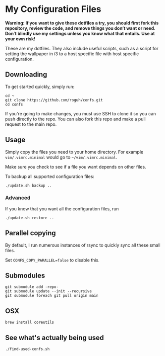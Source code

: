 # My Configuration Files

**Warning: If you want to give these dotfiles a try, you should first fork this repository, review the code, and remove things you don’t want or need. Don’t blindly use my settings unless you know what that entails. Use at your own risk!**


These are my dotfiles. They also include useful scripts, such as a script for setting
the wallpaper in i3 to a host specific file with host specific configuration.

## Downloading

To get started quickly, simply run:

```
cd ~
git clone https://github.com/roguh/confs.git
cd confs
```

If you're going to make changes, you must use SSH to clone it so you can push
directly to the repo. You can also fork this repo and make a pull request to the
main repo.

## Usage

Simply copy the files you need to your home directory.
For example `vim/.vimrc.minimal` would go to `~/vim/.vimrc.minimal`.

Make sure you check to see if a file you want depends on other files.

To backup all supported configuration files:

```
./update.sh backup ..
```

### Advanced

If you know that you want all the configuration files, run

```
./update.sh restore ..
```


## Parallel copying

By default, I run numerous instances of rsync to quickly sync all these small files.

Set `CONFS_COPY_PARALLEL=false` to disable this.

## Submodules

```
git submodule add -repo-
git submodule update --init --recursive
git submodule foreach git pull origin main
```

## OSX

```
brew install coreutils
```

## See what's actually being used

```
./find-used-confs.sh
```

